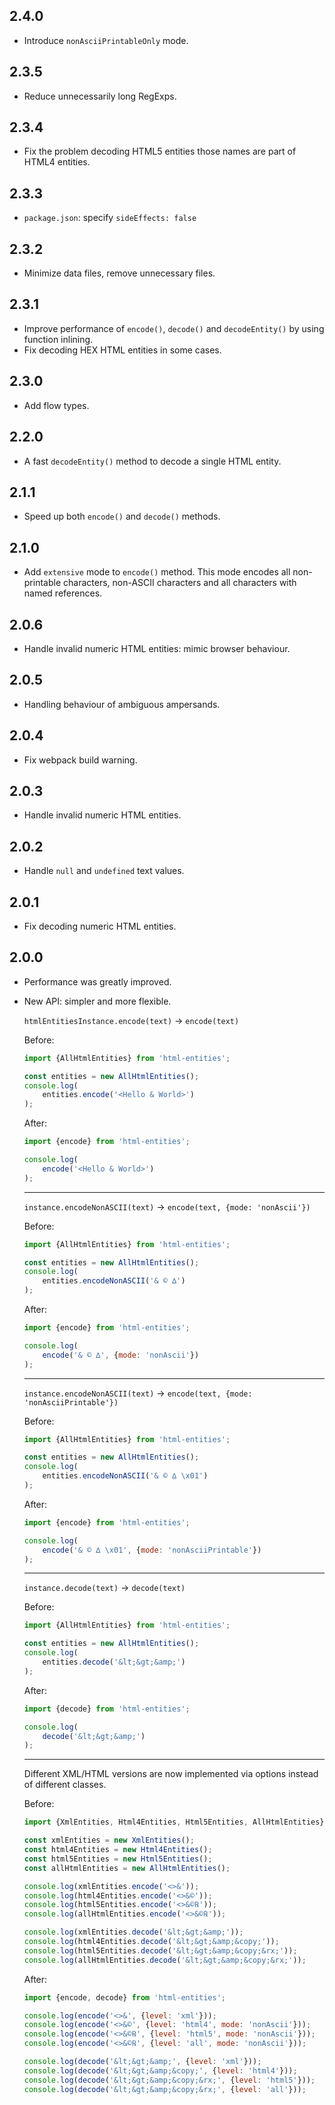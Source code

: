2.4.0
-----

* Introduce `nonAsciiPrintableOnly` mode.

2.3.5
-----

 * Reduce unnecessarily long RegExps.  

2.3.4
-----

 * Fix the problem decoding HTML5 entities those names are part of HTML4 entities. 

2.3.3
-----

 * `package.json`: specify `sideEffects: false`

2.3.2
-----

 * Minimize data files, remove unnecessary files.

2.3.1
-----

 * Improve performance of `encode()`, `decode()` and `decodeEntity()` by using function inlining.
 * Fix decoding HEX HTML entities in some cases.

2.3.0
-----

 * Add flow types.

2.2.0
-----

 * A fast `decodeEntity()` method to decode a single HTML entity.

2.1.1
-----

 * Speed up both `encode()` and `decode()` methods.

2.1.0
-----

 * Add `extensive` mode to `encode()` method. This mode encodes all non-printable characters, non-ASCII characters and all characters with named references.

2.0.6
-----

 * Handle invalid numeric HTML entities: mimic browser behaviour.

2.0.5
-----

 * Handling behaviour of ambiguous ampersands.

2.0.4
-----

 * Fix webpack build warning.

2.0.3
-----

 * Handle invalid numeric HTML entities.

2.0.2
-----

 * Handle `null` and `undefined` text values.

2.0.1
-----

 * Fix decoding numeric HTML entities.

2.0.0
-----

 * Performance was greatly improved.
 * New API: simpler and more flexible.

   `htmlEntitiesInstance.encode(text)` -> `encode(text)`

   Before:

   ```js
   import {AllHtmlEntities} from 'html-entities';

   const entities = new AllHtmlEntities();
   console.log(
       entities.encode('<Hello & World>')
   );
   ```

   After:

   ```js
   import {encode} from 'html-entities';

   console.log(
       encode('<Hello & World>')
   );
   ```

   ---

   `instance.encodeNonASCII(text)` -> `encode(text, {mode: 'nonAscii'})`

   Before:

   ```js
   import {AllHtmlEntities} from 'html-entities';

   const entities = new AllHtmlEntities();
   console.log(
       entities.encodeNonASCII('& © ∆')
   );
   ```

   After:

   ```js
   import {encode} from 'html-entities';

   console.log(
       encode('& © ∆', {mode: 'nonAscii'})
   );
   ```

   ---

   `instance.encodeNonASCII(text)` -> `encode(text, {mode: 'nonAsciiPrintable'})`

   Before:

   ```js
   import {AllHtmlEntities} from 'html-entities';

   const entities = new AllHtmlEntities();
   console.log(
       entities.encodeNonASCII('& © ∆ \x01')
   );
   ```

   After:

   ```js
   import {encode} from 'html-entities';

   console.log(
       encode('& © ∆ \x01', {mode: 'nonAsciiPrintable'})
   );
   ```

   ---

   `instance.decode(text)` -> `decode(text)`

   Before:

   ```js
   import {AllHtmlEntities} from 'html-entities';

   const entities = new AllHtmlEntities();
   console.log(
       entities.decode('&lt;&gt;&amp;')
   );
   ```

   After:

   ```js
   import {decode} from 'html-entities';

   console.log(
       decode('&lt;&gt;&amp;')
   );
   ```

   ---

   Different XML/HTML versions are now implemented via options instead of different classes.

   Before:

   ```js
   import {XmlEntities, Html4Entities, Html5Entities, AllHtmlEntities} from 'html-entities';

   const xmlEntities = new XmlEntities();
   const html4Entities = new Html4Entities();
   const html5Entities = new Html5Entities();
   const allHtmlEntities = new AllHtmlEntities();

   console.log(xmlEntities.encode('<>&'));
   console.log(html4Entities.encode('<>&©'));
   console.log(html5Entities.encode('<>&©℞'));
   console.log(allHtmlEntities.encode('<>&©℞'));

   console.log(xmlEntities.decode('&lt;&gt;&amp;'));
   console.log(html4Entities.decode('&lt;&gt;&amp;&copy;'));
   console.log(html5Entities.decode('&lt;&gt;&amp;&copy;&rx;'));
   console.log(allHtmlEntities.decode('&lt;&gt;&amp;&copy;&rx;'));
   ```

   After:

   ```js
   import {encode, decode} from 'html-entities';

   console.log(encode('<>&', {level: 'xml'}));
   console.log(encode('<>&©', {level: 'html4', mode: 'nonAscii'}));
   console.log(encode('<>&©℞', {level: 'html5', mode: 'nonAscii'}));
   console.log(encode('<>&©℞', {level: 'all', mode: 'nonAscii'}));

   console.log(decode('&lt;&gt;&amp;', {level: 'xml'}));
   console.log(decode('&lt;&gt;&amp;&copy;', {level: 'html4'}));
   console.log(decode('&lt;&gt;&amp;&copy;&rx;', {level: 'html5'}));
   console.log(decode('&lt;&gt;&amp;&copy;&rx;', {level: 'all'}));
   ```
